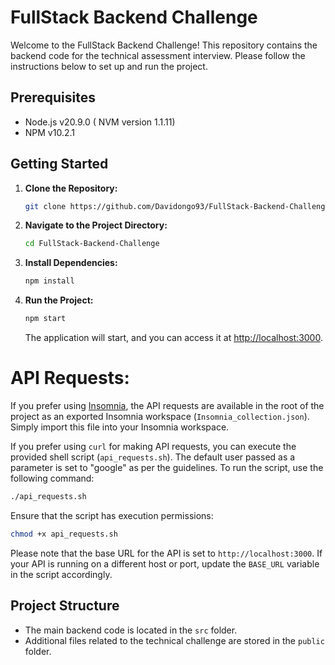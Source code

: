 # FullStack Backend Challenge

Welcome to the FullStack Backend Challenge! This repository contains the backend code for the technical assessment interview. Please follow the instructions below to set up and run the project.

## Prerequisites

- Node.js v20.9.0 ( NVM version 1.1.11)
- NPM v10.2.1

## Getting Started

1. **Clone the Repository:**
   ```bash
   git clone https://github.com/Davidongo93/FullStack-Backend-Challenge.git
   ```

2. **Navigate to the Project Directory:**
   ```bash
   cd FullStack-Backend-Challenge
   ```

3. **Install Dependencies:**
   ```bash
   npm install
   ```

4. **Run the Project:**
   ```bash
   npm start
   ```

   The application will start, and you can access it at [http://localhost:3000](http://localhost:3000).
   

# API Requests:

If you prefer using [Insomnia](https://insomnia.rest/), the API requests are available in the root of the project as an exported Insomnia workspace (`Insomnia_collection.json`). Simply import this file into your Insomnia workspace.

If you prefer using `curl` for making API requests, you can execute the provided shell script (`api_requests.sh`). The default user passed as a parameter is set to "google" as per the guidelines. To run the script, use the following command:

```bash
./api_requests.sh
```

Ensure that the script has execution permissions:

```bash
chmod +x api_requests.sh
```

Please note that the base URL for the API is set to `http://localhost:3000`. If your API is running on a different host or port, update the `BASE_URL` variable in the script accordingly.

## Project Structure

- The main backend code is located in the `src` folder.
- Additional files related to the technical challenge are stored in the `public` folder.
